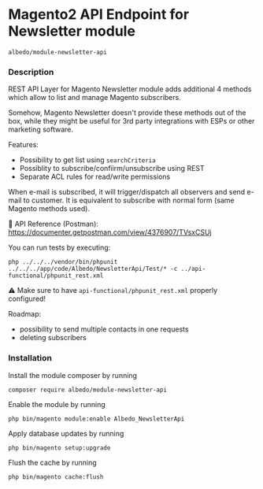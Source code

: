 # Magento2 API Endpoint for Newsletter module

    albedo/module-newsletter-api

### Description
REST API Layer for Magento Newsletter module adds additional 4 methods which allow to list and manage Magento subscribers.

Somehow, Magento Newsletter doesn't provide these methods out of the box, while they might be useful for 3rd party integrations with ESPs or other marketing software.

Features:
 - Possibility to get list using `searchCriteria`
 - Possiblity to subscribe/confiirm/unsubscribe using REST
 - Separate ACL rules for read/write permissions
 
 
When e-mail is subscribed, it will trigger/dispatch all observers and send e-mail to customer. It is equivalent to subscribe with normal form (same Magento methods used).

 📖  API Reference (Postman): https://documenter.getpostman.com/view/4376907/TVsxCSUj 
 
You can run tests by executing:
```$xslt 
php ../../../vendor/bin/phpunit ../../../app/code/Albedo/NewsletterApi/Test/* -c ../api-functional/phpunit_rest.xml 
```

⚠️ Make sure to have `api-functional/phpunit_rest.xml` properly configured!

Roadmap:
 - possibility to send multiple contacts in one requests
 - deleting subscribers

### Installation

 Install the module composer by running 
 
 `composer require albedo/module-newsletter-api`
 
 Enable the module by running 
 
 `php bin/magento module:enable Albedo_NewsletterApi`
 
Apply database updates by running 

`php bin/magento setup:upgrade`


 Flush the cache by running 
 
 `php bin/magento cache:flush`





